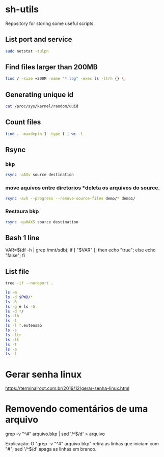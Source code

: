 # sh-utils

Repository for storing some useful scripts.

## List port and service
```sh
sudo netstat -tulpn
```

## Find files larger than 200MB
```sh
find / -size +200M -name "*.log" -exec ls -ltrh {} \;
```
## Generating unique id
```sh
cat /proc/sys/kernel/random/uuid
```
## Count files
```sh
find . -maxdepth 1 -type f | wc -l
```

## Rsync
### bkp
```sh
rsync -aAXv source destination
```
### move aquivos entre diretorios *deleta os arquivos do source.
```sh
rsync -avh --progress --remove-source-files demo/* demo1/
```
### Restaura bkp
```sh
rsync -qaHAXS source destination
```

## Bash 1 line
VAR=$(df -h | grep /mnt/sdb); if [ "$VAR" ]; then echo "true"; else echo "false"; fi

## List file
```sh
tree -if --noreport .

ls -m
ls -d $PWD/*
ls -R
ls -g e ls -G
ls -d */
ls -lh
ls -1
ls -l *.extensao
ls -s
ls -ltr
ls -lt
ls -t
ls -a
ls -l
```


# Gerar senha linux
https://terminalroot.com.br/2019/12/gerar-senha-linux.html

# Removendo comentários de uma arquivo
grep -v "^#" arquivo.bkp | sed '/^$/d' > arquivo

Explicação:
O "grep -v "^#" arquivo.bkp" retira as linhas que iniciam com "#";
sed '/^$/d' apaga as linhas em branco.
